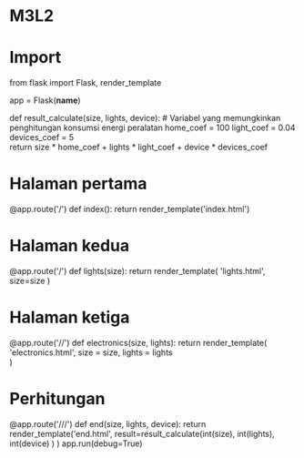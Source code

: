 # M3L2
# Import
from flask import Flask, render_template


app = Flask(__name__)

def result_calculate(size, lights, device):
    # Variabel yang memungkinkan penghitungan konsumsi energi peralatan
    home_coef = 100
    light_coef = 0.04
    devices_coef = 5   
    return size * home_coef + lights * light_coef + device * devices_coef 

# Halaman pertama
@app.route('/')
def index():
    return render_template('index.html')

# Halaman kedua
@app.route('/<size>')
def lights(size):
    return render_template(
                            'lights.html', 
                            size=size
                           )

# Halaman ketiga
@app.route('/<size>/<lights>')
def electronics(size, lights):
    return render_template(
                            'electronics.html',
                            size = size, 
                            lights = lights                           
                           )

# Perhitungan
@app.route('/<size>/<lights>/<device>')
def end(size, lights, device):
    return render_template('end.html', 
                            result=result_calculate(int(size),
                                                    int(lights), 
                                                    int(device)
                                                    )
                        )
app.run(debug=True)
